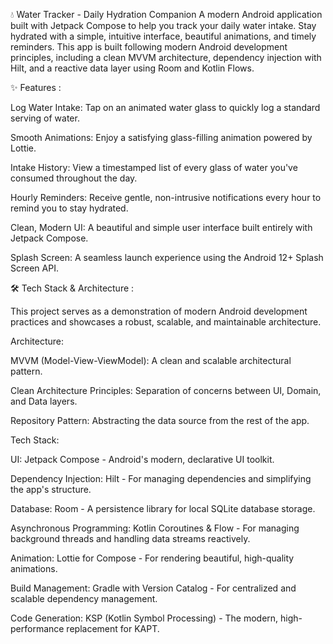 💧 Water Tracker - Daily Hydration Companion
A modern Android application built with Jetpack Compose to help you track your daily water intake.
Stay hydrated with a simple, intuitive interface, beautiful animations, and timely reminders.
This app is built following modern Android development principles, including a clean MVVM architecture,
dependency injection with Hilt, and a reactive data layer using Room and Kotlin Flows.

✨ Features : 

Log Water Intake: Tap on an animated water glass to quickly log a standard serving of water.

Smooth Animations: Enjoy a satisfying glass-filling animation powered by Lottie.

Intake History: View a timestamped list of every glass of water you've consumed throughout the day.

Hourly Reminders: Receive gentle, non-intrusive notifications every hour to remind you to stay hydrated.

Clean, Modern UI: A beautiful and simple user interface built entirely with Jetpack Compose.

Splash Screen: A seamless launch experience using the Android 12+ Splash Screen API.

🛠 Tech Stack & Architecture : 

This project serves as a demonstration of modern Android development practices and showcases a robust, scalable, and maintainable architecture.

Architecture:

MVVM (Model-View-ViewModel): A clean and scalable architectural pattern.

Clean Architecture Principles: Separation of concerns between UI, Domain, and Data layers.

Repository Pattern: Abstracting the data source from the rest of the app.

Tech Stack:

UI: Jetpack Compose - Android's modern, declarative UI toolkit.

Dependency Injection: Hilt - For managing dependencies and simplifying the app's structure.

Database: Room - A persistence library for local SQLite database storage.

Asynchronous Programming: Kotlin Coroutines & Flow - For managing background threads and handling data streams reactively.

Animation: Lottie for Compose - For rendering beautiful, high-quality animations.

Build Management: Gradle with Version Catalog - For centralized and scalable dependency management.

Code Generation: KSP (Kotlin Symbol Processing) - The modern, high-performance replacement for KAPT.